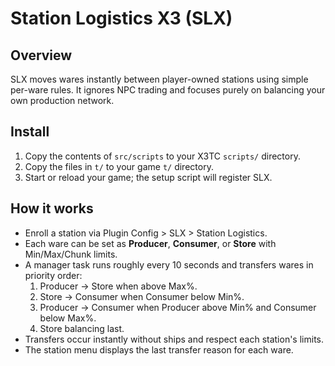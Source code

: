 # Station Logistics X3 (SLX)

## Overview
SLX moves wares instantly between player-owned stations using simple per-ware rules.
It ignores NPC trading and focuses purely on balancing your own production network.

## Install
1. Copy the contents of `src/scripts` to your X3TC `scripts/` directory.
2. Copy the files in `t/` to your game `t/` directory.
3. Start or reload your game; the setup script will register SLX.

## How it works
- Enroll a station via Plugin Config > SLX > Station Logistics.
- Each ware can be set as **Producer**, **Consumer**, or **Store** with Min/Max/Chunk limits.
- A manager task runs roughly every 10 seconds and transfers wares in priority order:
    1. Producer -> Store when above Max%.
    2. Store -> Consumer when Consumer below Min%.
    3. Producer -> Consumer when Producer above Min% and Consumer below Max%.
    4. Store balancing last.
- Transfers occur instantly without ships and respect each station's limits.
- The station menu displays the last transfer reason for each ware.

